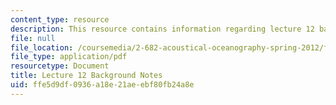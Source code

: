 ```yaml
---
content_type: resource
description: This resource contains information regarding lecture 12 background notes.
file: null
file_location: /coursemedia/2-682-acoustical-oceanography-spring-2012/ffe5d9df0936a18e21aeebf80fb24a8e_MIT2_682S12_bglec12.pdf
file_type: application/pdf
resourcetype: Document
title: Lecture 12 Background Notes
uid: ffe5d9df-0936-a18e-21ae-ebf80fb24a8e
---
```

